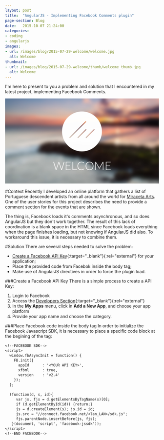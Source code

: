 ```yaml
---
layout: post
title:  "AngularJS - Implementing Facebook Comments plugin"
page-section: Blog
date:   2015-10-07 21:24:00
categories:
- coding
- angularjs
images: 
- url: /images/blog/2015-07-29-welcome/welcome.jpg
  alt: Welcome
thumbnail:
- url: /images/blog/2015-07-29-welcome/thumb/welcome_thumb.jpg
  alt: Welcome
---
```

<p class="text-center">I'm here to present to you a problem and solution that I encountered in my latest project, implementing Facebook Comments.</p>

<!--more-->
![Welcome!](/images/blog/2015-07-29-welcome/welcome.jpg)

#Context
Recently I developed an online platform that gathers a list of Portuguese descendent artists from all around the world for [Miraceta Arts](http://mirateca.com/ "Miraceta Arts"). One of the user stories for this project describes the need to provide a comment section for the events that are shown.

The thing is, Facebook loads it's comments asynchronous, and so does AngularJS but they don't work together. The result of this lack of coordination is a blank space in the HTML since Facebook loads everything when the page finishes loading, but not knowing if AngularJS did also. To workaround this issue, it is necessary to combine them.

#Solution
There are several steps needed to solve the problem:

* [Create a Facebook API Key](https://developers.facebook.com/){:target="_blank"}{:rel="external"} for your application;
* Place the provided code from Facebok inside the body tag;
* Make use of AngularJS directives in order to force the plugin load.

###Create a Facebook API Key
There is a simple process to create a API Key:

1. Login to Facebook
2. Access the [Developers Section](https://developers.facebook.com/){:target="_blank"}{:rel="external"}
3. In the **My Apps** menu, click in **Add a New App**, and choose your app platform
4. Provide your app name and choose the category.

###Place Facebook code inside the body tag
In order to initialize the Facebook Javascript SDK, it is necessary to place a specific code block at the begining of the *<body>* tag:

~~~~~~~~
<!--FACEBOOK SDK-->
<script>
  window.fbAsyncInit = function() {
    FB.init({
      appId      : '<YOUR API KEY>',
      xfbml      : true,
      version    : 'v2.4'
    });
  };

  (function(d, s, id){
     var js, fjs = d.getElementsByTagName(s)[0];
     if (d.getElementById(id)) {return;}
     js = d.createElement(s); js.id = id;
     js.src = "//connect.facebook.net/<lan_LAN>/sdk.js";
     fjs.parentNode.insertBefore(js, fjs);
   }(document, 'script', 'facebook-jssdk'));
</script>
<!--END FACEBOOK-->
~~~~~~~~